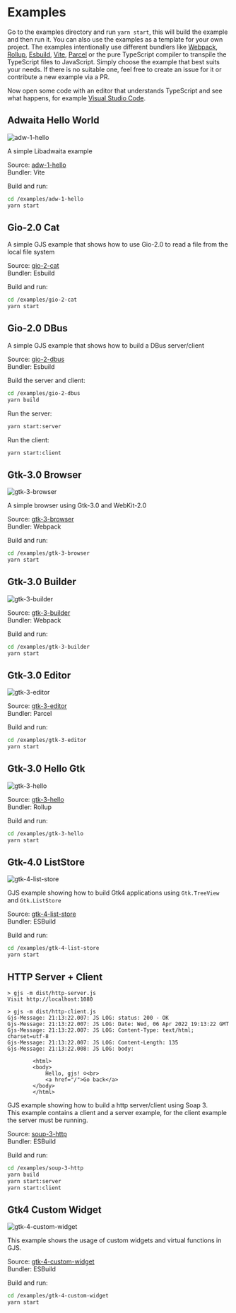 # Examples

Go to the examples directory and run `yarn start`, this will build the example and then run it.
You can also use the examples as a template for your own project. The examples intentionally use different bundlers like [Webpack](https://webpack.js.org/), [Rollup](https://rollupjs.org/), [Esbuild](https://esbuild.github.io/), [Vite](https://vitejs.dev/), [Parcel](https://parceljs.org/) or the pure TypeScript compiler to transpile the TypeScript files to JavaScript. Simply choose the example that best suits your needs. If there is no suitable one, feel free to create an issue for it or contribute a new example via a PR.

Now open some code with an editor that understands TypeScript and see what happens, for example
[Visual Studio Code](https://code.visualstudio.com/).


## Adwaita Hello World
![adw-1-hello](adw-1-hello/preview.png)

A simple Libadwaita example

Source: [adw-1-hello](adw-1-hello)  
Bundler: Vite  

Build and run:
```bash
cd /examples/adw-1-hello
yarn start
```

## Gio-2.0 Cat

A simple GJS example that shows how to use Gio-2.0 to read a file from the local file system

Source: [gio-2-cat](gio-2-cat)  
Bundler: Esbuild  

Build and run:
```bash
cd /examples/gio-2-cat
yarn start
```

## Gio-2.0 DBus

A simple GJS example that shows how to build a DBus server/client

Source: [gio-2-dbus](gio-2-dbus)  
Bundler: Esbuild  

Build the server and client:
```bash
cd /examples/gio-2-dbus
yarn build
```

Run the server:
```bash
yarn start:server
```

Run the client:
```bash
yarn start:client
```

## Gtk-3.0 Browser
![gtk-3-browser](gtk-3-browser/preview.png)

A simple browser using Gtk-3.0 and WebKit-2.0

Source: [gtk-3-browser](gtk-3-browser)  
Bundler: Webpack  

Build and run:
```bash
cd /examples/gtk-3-browser
yarn start
```

## Gtk-3.0 Builder
![gtk-3-builder](gtk-3-builder/preview.png)

Source: [gtk-3-builder](gtk-3-builder)  
Bundler: Webpack  

Build and run:
```bash
cd /examples/gtk-3-builder
yarn start
```

## Gtk-3.0 Editor
![gtk-3-editor](gtk-3-editor/preview.png)

Source: [gtk-3-editor](gtk-3-editor)  
Bundler: Parcel  

Build and run:
```bash
cd /examples/gtk-3-editor
yarn start
```

## Gtk-3.0 Hello Gtk
![gtk-3-hello](gtk-3-hello/preview.png)

Source: [gtk-3-hello](gtk-3-hello)  
Bundler: Rollup    

Build and run:
```bash
cd /examples/gtk-3-hello
yarn start
```

## Gtk-4.0 ListStore
![gtk-4-list-store](gtk-4-list-store/preview.png)

GJS example showing how to build Gtk4 applications using `Gtk.TreeView` and `Gtk.ListStore`

Source: [gtk-4-list-store](gtk-4-list-store)  
Bundler: ESBuild  

Build and run:
```bash
cd /examples/gtk-4-list-store
yarn start
```

## HTTP Server + Client

```
> gjs -m dist/http-server.js
Visit http://localhost:1080
```

```
> gjs -m dist/http-client.js
Gjs-Message: 21:13:22.007: JS LOG: status: 200 - OK
Gjs-Message: 21:13:22.007: JS LOG: Date: Wed, 06 Apr 2022 19:13:22 GMT
Gjs-Message: 21:13:22.007: JS LOG: Content-Type: text/html; charset=utf-8
Gjs-Message: 21:13:22.007: JS LOG: Content-Length: 135
Gjs-Message: 21:13:22.008: JS LOG: body:

        <html>
        <body>
            Hello, gjs! ☺<br>
            <a href="/">Go back</a>
        </body>
        </html>
```


GJS example showing how to build a http server/client using Soap 3.  
This example contains a client and a server example, for the client example the server must be running.

Source: [soup-3-http](soup-3-http)  
Bundler: ESBuild  

Build and run:
```bash
cd /examples/soup-3-http
yarn build
yarn start:server
yarn start:client
```

## Gtk4 Custom Widget
![gtk-4-custom-widget](gtk-4-custom-widget/preview.png)

This example shows the usage of custom widgets and virtual functions in GJS.

Source: [gtk-4-custom-widget](gtk-4-custom-widget)  
Bundler: ESBuild    

Build and run:
```bash
cd /examples/gtk-4-custom-widget
yarn start
```